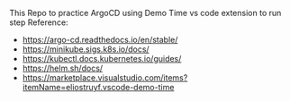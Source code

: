 This Repo to practice ArgoCD using Demo Time vs code extension to run step 
Reference: 
- https://argo-cd.readthedocs.io/en/stable/
- https://minikube.sigs.k8s.io/docs/
- https://kubectl.docs.kubernetes.io/guides/
- https://helm.sh/docs/
- https://marketplace.visualstudio.com/items?itemName=eliostruyf.vscode-demo-time
